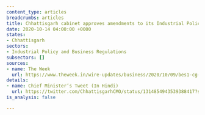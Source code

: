 ```yaml
---
content_type: articles
breadcrumbs: articles
title: Chhattisgarh cabinet approves amendments to its Industrial Policy 2019-24
date: 2020-10-14 04:00:00 +0000
states:
- Chhattisgarh
sectors:
- Industrial Policy and Business Regulations
subsectors: []
sources:
- name: The Week
  url: https://www.theweek.in/wire-updates/business/2020/10/09/bes1-cg-cab-industries.html
details:
- name: Chief Minister’s Tweet (In Hindi)
  url: https://twitter.com/ChhattisgarhCMO/status/1314854943539388417?s=20
is_analysis: false

---
```

